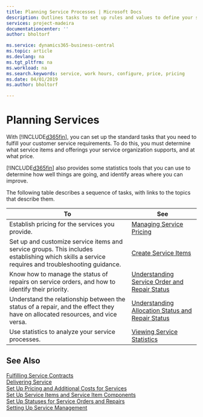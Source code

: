 ```yaml
---
title: Planning Service Processes | Microsoft Docs
description: Outlines tasks to set up rules and values to define your service policies and processes.
services: project-madeira
documentationcenter: ''
author: bholtorf

ms.service: dynamics365-business-central
ms.topic: article
ms.devlang: na
ms.tgt_pltfrm: na
ms.workload: na
ms.search.keywords: service, work hours, configure, price, pricing
ms.date: 04/01/2019
ms.author: bholtorf

---
```

# Planning Services
With [!INCLUDE[d365fin](includes/d365fin_md.md)], you can set up the standard tasks that you need to fulfill your customer service requirements. To do this, you must determine what service items and offerings your service organization supports, and at what price.   

[!INCLUDE[d365fin](includes/d365fin_md.md)] also provides some statistics tools that you can use to determine how well things are going, and identify areas where you can improve.
  
The following table describes a sequence of tasks, with links to the topics that describe them.   
  
|**To**|**See**|  
|------------|-------------|  
|Establish pricing for the services you provide.|[Managing Service Pricing](service-service-price-management.md)|
|Set up and customize service items and service groups. This includes establishing which skills a service requires and troubleshooting guidance.| [Create Service Items](service-how-to-create-service-items.md)|  
|Know how to manage the status of repairs on service orders, and how to identify their priority.|[Understanding Service Order and Repair Status](service-service-order-status-and-repair-status.md)|  
|Understand the relationship between the status of a repair, and the effect they have on allocated resources, and vice versa.|[Understanding Allocation Status and Repair Status](service-allocation-status-and-repair-status.md)|  
|Use statistics to analyze your service processes. | [Viewing Service Statistics](service-service-statistics.md) |

## See Also
[Fulfilling Service Contracts](service-fulfill-service-contracts.md)  
[Delivering Service](service-deliver-service.md)  
[Set Up Pricing and Additional Costs for Services](service-how-setup-service-costs-pricing.md)  
[Set Up Service Items and Service Item Components](service-how-setup-service-items.md)  
[Set Up Statuses for Service Orders and Repairs](service-order-repair-status.md)  
[Setting Up Service Management](service-setup-service.md)  
